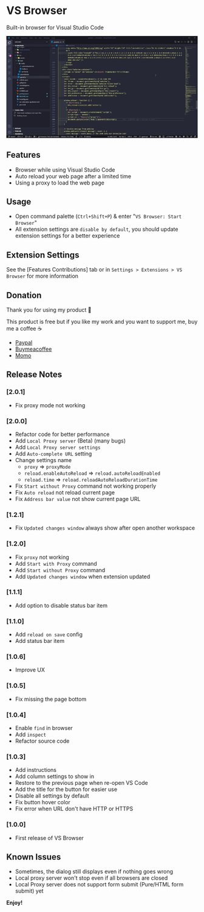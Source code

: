# VS Browser

Built-in browser for Visual Studio Code

![Start extension](https://github.com/Phu1237/vscode-vs-browser/raw/master/images/start-extension.gif)

## Features

- Browser while using Visual Studio Code
- Auto reload your web page after a limited time
- Using a proxy to load the web page

## Usage

- Open command palette (`Ctrl+Shift+P`) & enter "`VS Browser: Start Browser`"
- All extension settings are `disable by default`, you should update extension settings for a better experience

## Extension Settings

See the [Features Contributions] tab or in `Settings > Extensions > VS Browser` for more information

## Donation

Thank you for using my product 🎉

This product is free but if you like my work and you want to support me, buy me a coffee ☕

- [Paypal](https://www.paypal.me/Phu1237)
- [Buymeacoffee](https://www.buymeacoffee.com/Phu1237)
- [Momo](https://me.momo.vn/Phu1237)

## Release Notes

### [2.0.1]

- Fix proxy mode not working

### [2.0.0]

- Refactor code for better performance
- Add `Local Proxy server` (Beta) (many bugs)
- Add `Local Proxy server settings`
- Add `Auto-complete URL` setting
- Change settings name
  - `proxy` => `proxyMode`
  - `reload.enableAutoReload` => `reload.autoReloadEnabled`
  - `reload.time` => `reload.reloadAutoReloadDurationTime`
- Fix `Start without Proxy` command not working properly
- Fix `Auto reload` not reload current page
- Fix `Address bar value` not show current page URL

### [1.2.1]

- Fix `Updated changes window` always show after open another workspace

### [1.2.0]

- Fix `proxy` not working
- Add `Start with Proxy` command
- Add `Start without Proxy` command
- Add `Updated changes window` when extension updated

### [1.1.1]

- Add option to disable status bar item

### [1.1.0]

- Add `reload on save` config
- Add status bar item

### [1.0.6]

- Improve UX

### [1.0.5]

- Fix missing the page bottom

### [1.0.4]

- Enable `find` in browser
- Add `inspect`
- Refactor source code

### [1.0.3]

- Add instructions
- Add column settings to show in
- Restore to the previous page when re-open VS Code
- Add the title for the button for easier use
- Disable all settings by default
- Fix button hover color
- Fix error when URL don't have HTTP or HTTPS

### [1.0.0]

- First release of VS Browser

## Known Issues

- Sometimes, the dialog still displays even if nothing goes wrong
- Local proxy server won't stop even if all browsers are closed
- Local Proxy server</b> does not support form submit (Pure/HTML form submit) yet

**Enjoy!**

